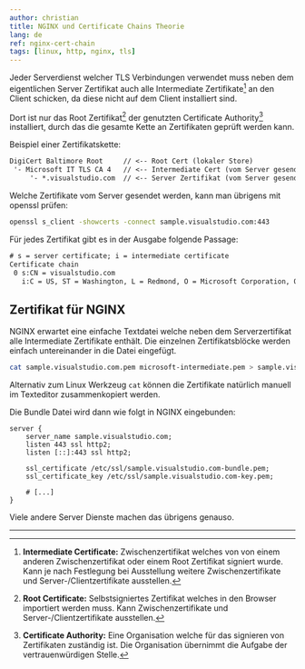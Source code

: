 ```yaml
---
author: christian
title: NGINX und Certificate Chains Theorie
lang: de
ref: nginx-cert-chain
tags: [linux, http, nginx, tls]
---
```


Jeder Serverdienst welcher TLS Verbindungen verwendet muss
neben dem eigentlichen Server Zertifikat auch alle Intermediate
Zertifikate[^2] an den Client schicken, da diese nicht auf dem Client
installiert sind.

Dort ist nur das Root Zertifikat[^1] der genutzten
Certificate Authority[^3] installiert, durch das die gesamte Kette an
Zertifikaten geprüft werden kann.

Beispiel einer Zertifikatskette:

```txt
DigiCert Baltimore Root     // <-- Root Cert (lokaler Store)
 '- Microsoft IT TLS CA 4   // <-- Intermediate Cert (vom Server gesendet)
     '- *.visualstudio.com  // <-- Server Zertifikat (vom Server gesendet)
```

Welche Zertifikate vom Server gesendet werden, kann man
übrigens mit openssl prüfen:

```sh
openssl s_client -showcerts -connect sample.visualstudio.com:443
```

Für jedes Zertifikat gibt es in der Ausgabe folgende Passage:

```txt
# s = server certificate; i = intermediate certificate
Certificate chain
 0 s:CN = visualstudio.com
   i:C = US, ST = Washington, L = Redmond, O = Microsoft Corporation, OU = Microsoft IT, CN = Microsoft IT TLS CA 4
```

## Zertifikat für NGINX

NGINX erwartet eine einfache Textdatei welche neben dem
Serverzertifikat alle Intermediate Zertifikate enthält.
Die einzelnen Zertifikatsblöcke werden einfach untereinander
in die Datei eingefügt.

```sh
cat sample.visualstudio.com.pem microsoft-intermediate.pem > sample.visualstudio.com-bundle.pem
```

Alternativ zum Linux Werkzeug `cat` können die Zertifikate natürlich
manuell im Texteditor zusammenkopiert werden.

Die Bundle Datei wird dann wie folgt in NGINX eingebunden:

```nginx
server {
    server_name sample.visualstudio.com;
    listen 443 ssl http2;
    listen [::]:443 ssl http2;

    ssl_certificate /etc/ssl/sample.visualstudio.com-bundle.pem;
    ssl_certificate_key /etc/ssl/sample.visualstudio.com-key.pem;

    # [...]
}
```

Viele andere Server Dienste machen das übrigens genauso.

-----

[^1]: **Root Certificate:** Selbstsigniertes Zertifikat welches
      in den Browser importiert werden muss. Kann Zwischenzertifikate
      und Server-/Clientzertifikate ausstellen.

[^2]: **Intermediate Certificate:** Zwischenzertifikat welches von
      von einem anderen Zwischenzertifikat oder einem Root
      Zertifikat signiert wurde. Kann je nach Festlegung bei Ausstellung
      weitere Zwischenzertifikate und Server-/Clientzertifikate ausstellen.

[^3]: **Certificate Authority:** Eine Organisation welche für das signieren
      von Zertifikaten zuständig ist. Die Organisation übernimmt die Aufgabe
      der vertrauenwürdigen Stelle.
